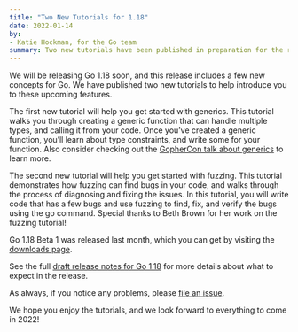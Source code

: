 ```yaml
---
title: "Two New Tutorials for 1.18"
date: 2022-01-14
by:
- Katie Hockman, for the Go team
summary: Two new tutorials have been published in preparation for the release of Go 1.18.
---
```


We will be releasing Go 1.18 soon, and this release includes a few new concepts
for Go. We have published two new tutorials to help introduce you to these
upcoming features.

The first new tutorial will help you get started with generics. This tutorial
walks you through creating a generic function that can handle multiple types,
and calling it from your code. Once you’ve created a generic function, you’ll
learn about type constraints, and write some for your function. Also consider
checking out the [GopherCon talk about
generics](https://www.youtube.com/watch?v=35eIxI_n5ZM&t=1755s) to learn more.

The second new tutorial will help you get started with fuzzing. This tutorial
demonstrates how fuzzing can find bugs in your code, and walks through the
process of diagnosing and fixing the issues. In this tutorial, you will write
code that has a few bugs and use fuzzing to find, fix, and verify the bugs using
the go command. Special thanks to Beth Brown for her work on the fuzzing
tutorial!

Go 1.18 Beta 1 was released last month, which you can get by visiting the
[downloads page](https://go.dev/dl/#go1.18beta1).

See the full [draft release notes for Go
1.18](https://tip.golang.org/doc/go1.18) for more details about what to expect
in the release.

As always, if you notice any problems, please [file an
issue](https://go.dev/issue/new).

We hope you enjoy the tutorials, and we look forward to everything to come in
2022!